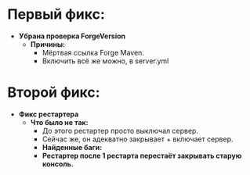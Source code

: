 # Первый фикс:

* **Убрана проверка ForgeVersion**
  * **Причины:**
    * Мёртвая ссылка Forge Maven.
    * Включить всё же можно, в server.yml

# Второй фикс:
* **Фикс рестартера**
  * **Что было не так:**
    * До этого рестартер просто выключал сервер.
    * Сейчас же, он адекватно закрывает + включает сервер.
    * **Найденные баги:**
    * **Рестартер после 1 рестарта перестаёт закрывать старую консоль.**